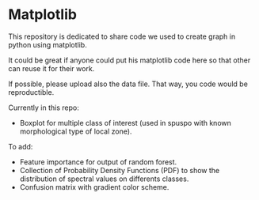 # Matplotlib 

This repository is dedicated to share code we used to create graph in python using matplotlib. 

It could be great if anyone could put his matplotlib code here so that other can reuse it for their work. 

If possible, please upload also the data file. That way, you code would be reproductible. 

Currently in this repo: 

- Boxplot for multiple class of interest (used in spuspo with known morphological type of local zone).

To add: 

- Feature importance for output of random forest.
- Collection of Probability Density Functions (PDF) to show the distribution of spectral values on differents classes. 
- Confusion matrix with gradient color scheme.